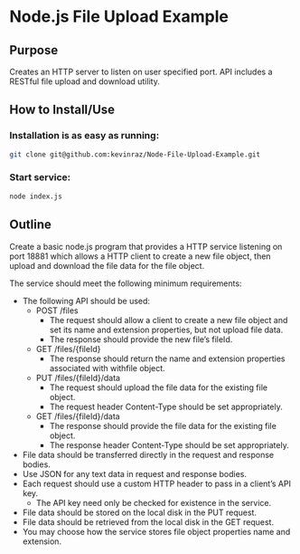 Node.js File Upload Example
===============
## Purpose

Creates an HTTP server to listen on user specified port.
API includes a RESTful file upload and download utility.

## How to Install/Use

### Installation is as easy as running:
```bash
git clone git@github.com:kevinraz/Node-File-Upload-Example.git
```


### Start service:
```bash
node index.js
```

## Outline
Create a basic node.js program that provides a HTTP service listening on port 18881 which allows a HTTP client to create a new file object, then upload and download the file data for the file object.

The service should meet the following minimum requirements:
- The following API should be used:
  - POST /files
    - The request should allow a client to create a new file object and set its name and extension properties, but not upload file data.
    - The response should provide the new file’s fileId.
  - GET /files/{fileId}
    - The response should return the name and extension properties associated with withfile object.
  - PUT /files/{fileId}/data
    - The request should upload the file data for the existing file object.
    - The request header Content-Type should be set appropriately.
  - GET /files/{fileId}/data
    - The response should provide the file data for the existing file object.
    - The response header Content-Type should be set appropriately.
- File data should be transferred directly in the request and response bodies.
- Use JSON for any text data in request and response bodies.
- Each request should use a custom HTTP header to pass in a client’s API key.
  - The API key need only be checked for existence in the service.
- File data should be stored on the local disk in the PUT request.
- File data should be retrieved from the local disk in the GET request.
- You may choose how the service stores file object properties name and extension.

